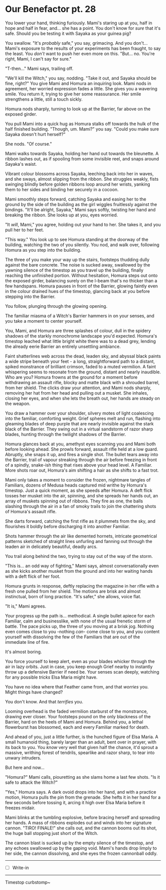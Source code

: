 # Our Benefactor pt. 28

You lower your hand, thinking furiously. Mami's staring up at you, half in hope and half in fear, and... she has a point. You don't know for *sure* that it's safe. Should you be testing it with Sayaka as your guinea pig?

You swallow. "It's *probably* safe," you say, grimacing. And you don't... Mami's exposure to the results of your experiments has been fraught, to say the least. You *don't* want to push her even more on this. "But... no. You're right, Mami, I can't say for sure."

"T-then..." Mami says, trailing off.

"We'll kill the Witch," you say, nodding. "Take it out, and Sayaka should be fine, right?" You give Mami and Homura an inquiring look. Mami nods in agreement, her worried expression fades a little. She gives you a wavering smile. You return it, trying to give her some reassurance. Her smile strengthens a little, still a touch sickly.

Homura nods sharply, turning to look up at the Barrier, far above on the exposed girder.

You pull Mami into a quick hug as Homura stalks off towards the hulk of the half finished building. "Though, um. Mami?" you say. "Could you make sure Sayaka doesn't hurt herself?"

She nods. "Of course."

Mami walks towards Sayaka, holding her hand out towards the bleunette. A ribbon lashes out, as if spooling from some invisible reel, and snaps around Sayaka's waist.

Vibrant colour blossoms across Sayaka, leeching back into her in waves, and she sways, almost slipping from the ribbon. She struggles weakly, fists swinging blindly before golden ribbons loop around her wrists, yanking them to her sides and binding her securely in a cocoon.

Mami smoothly steps forward, catching Sayaka and easing her to the ground by the side of the building as the girl wiggles fruitlessly against the bindings. "It'll be alright, Sayaka," Mami says softly, twisting her hand and breaking the ribbon. She looks up at you, eyes worried.

"It *will*, Mami," you agree, holding out your hand to her. She takes it, and you pull her to her feet.

"This way." You look up to see Homura standing at the doorway of the building, watching the two of you silently. You nod, and walk over, following Homura as you step into the building.

The three of you make your way up the stairs, footsteps thudding dully against the bare concrete. The noise is sucked away, swallowed by the yawning silence of the timestop as you travel up the building, finally reaching the unfinished portion. Without hesitation, Homura steps out onto the exposed girder, balancing surely on the I-beam that's no thicker than a few handspans. Homura pauses in front of the Barrier, glowing faintly even in the colour drained hues of the timestop, glancing back at you before stepping into the Barrier.

You follow, plunging through the glowing opening.

The familiar miasma of a Witch's Barrier hammers in on your senses, and you take a moment to center yourself.

You, Mami, and Homura are three splashes of colour, dull in the spidery shadows of the starkly monochrome landscape you'd expected. Homura's timestop leached what little bright white there was to a dead grey, lending the already eerie Barrier an entirely unsettling ambiance.

Faint shatterlines web across the dead, leaden sky, and abyssal black paints a wide stripe beneath your feet - a long, straightforward path to a distant, spiked monstrance of brilliant crimson, faded to a muted vermilion. A faint whispering seems to resonate from the ground, distant and nearly inaudible.
Who are you?
Homura frowns at the ground for a moment before withdrawing an assault rifle, blocky and matte black with a shrouded barrel, from her shield. The clicks draw your attention, and Mami nods sharply, removing her hat from her head and pulling out a musket. She inhales, closing her eyes, and when she lets the breath out, her hands are steady on the weapon.

You draw a hammer over your shoulder, silvery motes of light coalescing into the familiar, comforting weight. Grief spheres melt and run, flashing into gleaming blades of deep purple that are nearly invisible against the stark black of the Barrier. They swing out in a virtual sandstorm of razor sharp blades, hunting through the twilight shadows of the Barrier.

Homura glances back at you, amethyst eyes scanning you and Mami both before looking ahead. She prowls forward, assault rifle held at a low guard. Abruptly, she snaps it up, and fires a single shot. The bullet tears away into the Barrier, trail of vapour streaking through the air before freezing in front of a spindly, snake-ish thing that rises above your head level. A Familiar. More shots roar out, Homura's aim shifting a hair as she shifts to a fast trot.

Mami only takes a moment to consider the frozen, nightmare tangles of Familiars, dozens of Medusa heads captured mid writhe by Homura's timestop. Just a quick moment, as she speeds after Homura. A deft flick tosses her musket into the air, spinning, and she spreads her hands out, an array of muskets spinning out of ribbons. They fire as one, the balls slashing through the air in a fan of smoky trails to join the chattering shots of Homura's assault rifle.

She darts forward, catching the first rifle as it plummets from the sky, and flourishes it boldly before discharging it into another Familiar.

Shots hammer through the air like demented hornets, intricate geometrical patterns sketched of straight lines unfurling and fanning out through the leaden air in delicately beautiful, deadly arcs.

You trail along behind the two, trying to stay out of the way of the storm.

"This is... an odd way of fighting," Mami says, almost conversationally even as she kicks another musket from the ground and into her waiting hands with a deft flick of her foot.

Homura grunts in response, deftly replacing the magazine in her rifle with a fresh one pulled from her shield. The motions are brisk and almost instinctual, born of long practice. "It's safer," she allows, voice flat.

"It is," Mami agrees.

Your progress up the path is... methodical. A single bullet apiece for each Familiar, calm and businesslike, with none of the usual frenetic storm of battle. The pace picks up, the three of you moving at a brisk jog. Nothing even comes close to you -nothing *can*- come close to you, and you content yourself with dissolving the few of the Familiars that are out of the immediate line of fire.

It's almost boring.

You force yourself to keep alert, even as your blades whicker through the air in lazy orbits. Just in case, you keep enough Grief nearby to instantly throw up a defensive Barrier if need be. Your senses scan deeply, watching for any possible *tricks* Elsa Maria might have.

You have no idea where that Feather came from, and that *worries* you. Might things have changed?

You don't know. And that *terrifies* you.

Looming overhead is the faded vermilion starburst of the monstrance, drawing ever closer. Your footsteps pound on the only blackness of the Barrier, hard on the heels of Mami and Homura. Behind you, a lethal flowerburst has blossomed, each and every Familiar marked for death.

And ahead of you, just a little further, is the hunched figure of Elsa Maria. A small humanoid thing, barely larger than an adult, bent over in prayer, with its back to you. You *know* very well that given half the chance, it'd sprout a massive, writhing forest of tendrils, spearlike and razor sharp, to tear into unwary intruders.

But here and now\...

"Homura?" Mami calls, piouretting as she slams home a last few shots. "Is it safe to attack the Witch?"

"Yes," Homura says. A dark ovoid drops into her hand, and with a practice motion, Homura pulls the pin from the grenade. She hefts it in her hand for a few seconds before tossing it, arcing it high over Elsa Maria before it freezes midair.

Mami blinks at the tumbling explosive, before bracing herself and spreading her hands. A mass of ribbons explodes out and winds into her signature cannon. "TIRO! FINALE!" she calls out, and the cannon booms out its shot, the huge ball stopping just short of the Witch.

The cannon blast is sucked up by the empty silence of the timestop, and any echoes swallowed up by the gaping void. Mami's hands drop limply to her side, the cannon dissolving, and she eyes the frozen cannonball oddly.

---

- [ ] Write-in

---

Timestop curbstomp\~
